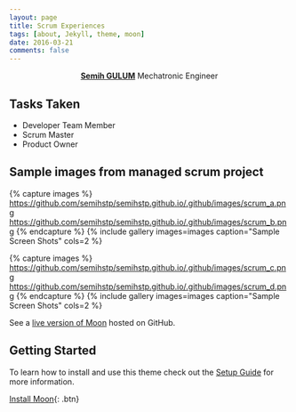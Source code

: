 ```yaml
---
layout: page
title: Scrum Experiences
tags: [about, Jekyll, theme, moon]
date: 2016-03-21
comments: false
---
```

    
<center><a href="http://taylantatli.github.io/Moon"><b>Semih GULUM</b></a> Mechatronic Engineer </center>

## Tasks Taken
* Developer Team Member
* Scrum Master
* Product Owner


## Sample images from managed scrum project

{% capture images %}
    https://github.com/semihstp/semihstp.github.io/.github/images/scrum_a.png
    https://github.com/semihstp/semihstp.github.io/.github/images/scrum_b.png
{% endcapture %}
{% include gallery images=images caption="Sample Screen Shots" cols=2 %}

{% capture images %}
    https://github.com/semihstp/semihstp.github.io/.github/images/scrum_c.png
    https://github.com/semihstp/semihstp.github.io/.github/images/scrum_d.png
{% endcapture %}
{% include gallery images=images caption="Sample Screen Shots" cols=2 %}


See a [live version of Moon](http://taylantatli.github.io/Moon) hosted on GitHub.

## Getting Started

To learn how to install and use this theme check out the [Setup Guide](http://taylantatli.me/Moon/moon-theme/) for more information.
      
[Install Moon](https://github.com/TaylanTatli/Moon){: .btn}
